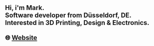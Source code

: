 ## Hi, i'm Mark.<br> Software developer from Düsseldorf, DE. Interested in 3D Printing, Design & Electronics.<br><br>🌐 [Website](https://markhaehnel.de)<br>
